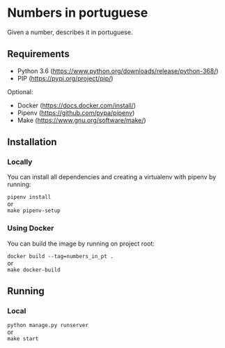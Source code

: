 # Numbers in portuguese 
Given a number, describes it in portuguese.

## Requirements

- Python 3.6 (https://www.python.org/downloads/release/python-368/)
- PIP (https://pypi.org/project/pip/)

Optional:

- Docker (https://docs.docker.com/install/)
- Pipenv (https://github.com/pypa/pipenv)
- Make (https://www.gnu.org/software/make/)

## Installation

### Locally

You can install all dependencies and creating a virtualenv with pipenv by running:

`pipenv install`<br>
or<br>
`make pipenv-setup`

### Using Docker

You can build the image by running on project root:

`docker build --tag=numbers_in_pt .`<br>
or<br>
`make docker-build`

## Running 

### Local

`python manage.py runserver`<br>
or<br>
`make start`
